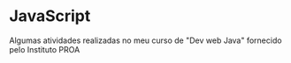 # JavaScript
Algumas atividades realizadas no meu curso de "Dev web Java" fornecido pelo Instituto PROA
